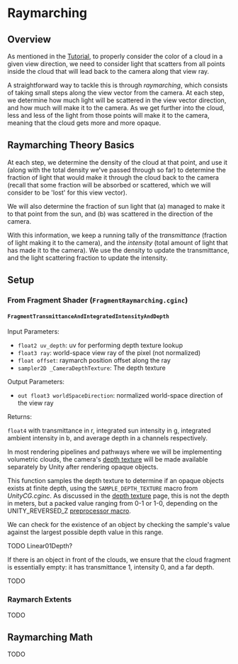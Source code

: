 # Raymarching

## Overview

As mentioned in the [Tutorial](../Tutorial.md), to properly consider the
color of a cloud in a given view direction, we need to consider light that
scatters from all points inside the cloud that will lead back to the camera
along that view ray.

A straightforward way to tackle this is through _raymarching_, which consists of
taking small steps along the view vector from the camera.
At each step, we determine how much light will be scattered in the view vector
direction, and how much will make it to the camera. As we get further into the
cloud, less and less of the light from those points will make it to the camera,
meaning that the cloud gets more and more opaque.

## Raymarching Theory Basics

At each step, we determine the density of the cloud at that point, and use it
(along with the total density we've passed through so far) to determine the
fraction of light that would make it through the cloud back to the camera
(recall that some fraction will be absorbed or scattered, which we will consider
to be 'lost' for this view vector).

We will also determine the fraction of
sun light that (a) managed to make it to that point from the sun, and
(b) was scattered in the direction of the camera.

With this information, we keep a running tally of the _transmittance_
(fraction of light making it to the camera), and the _intensity_
(total amount of light that has made it to the camera).
We use the density to update the transmittance, and the light scattering
fraction to update the intensity.

## Setup

### From Fragment Shader (`FragmentRaymarching.cginc`)

#### `FragmentTransmittanceAndIntegratedIntensityAndDepth`

Input Parameters:

* `float2 uv_depth`: uv for performing depth texture lookup
* `float3 ray`: world-space view ray of the pixel (not normalized)
* `float offset`: raymarch position offset along the ray
* `sampler2D _CameraDepthTexture`: The depth texture

Output Parameters:

* `out float3 worldSpaceDirection`: normalized world-space direction of the view ray

Returns:

`float4` with transmittance in r, integrated sun intensity in g,
integrated ambient intensity in b, and average depth in a channels respectively.

In most rendering pipelines and pathways where we will be implementing volumetric
clouds, the camera's [depth texture](https://docs.unity3d.com/Manual/SL-DepthTextures.html)
will be made available separately by Unity after rendering opaque objects.

This function samples the depth texture to determine if an opaque objects exists
at finite depth, using the `SAMPLE_DEPTH_TEXTURE` macro from _UnityCG.cginc_.
As discussed in the [depth texture](https://docs.unity3d.com/Manual/SL-DepthTextures.html)
page, this is not the depth in meters, but a packed value ranging from 0-1 or
1-0, depending on the UNITY_REVERSED_Z
[preprocessor macro](https://docs.unity3d.com/Manual/SL-BuiltinMacros.html).

We can check for the existence of an object by checking the sample's value
against the largest possible depth value in this range.

TODO Linear01Depth?

If there is an object in front of the clouds, we ensure that the cloud fragment
is essentially empty: it has transmittance 1, intensity 0, and a far depth.

TODO

### Raymarch Extents

TODO

## Raymarching Math

TODO
